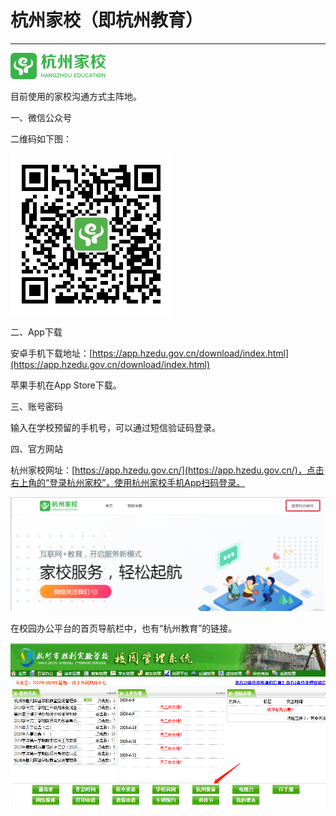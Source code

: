 # **杭州家校（即杭州教育）**

---

![](/assets/杭州家校.png)

目前使用的家校沟通方式主阵地。


  
一、微信公众号

二维码如下图：

![](/assets/hzjxweixin.png)

二、App下载

安卓手机下载地址：[https://app.hzedu.gov.cn/download/index.html](https://app.hzedu.gov.cn/download/index.html)

苹果手机在App Store下载。

三、账号密码

输入在学校预留的手机号，可以通过短信验证码登录。

四、官方网站

杭州家校网址：[https://app.hzedu.gov.cn/](https://app.hzedu.gov.cn/)，点击右上角的“登录杭州家校”，使用杭州家校手机App扫码登录。

![](/assets/hzjx2.png)



在校园办公平台的首页导航栏中，也有“杭州教育”的链接。

![](/assets/hzjiaoyu-shouye.png)





